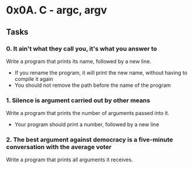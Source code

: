 # 0x0A. C - argc, argv

## Tasks

### 0. It ain't what they call you, it's what you answer to
 
Write a program that prints its name, followed by a new line.

 - If you rename the program, it will print the new name, without having to compile it again
 - You should not remove the path before the name of the program

### 1. Silence is argument carried out by other means
Write a program that prints the number of arguments passed into it.

 - Your program should print a number, followed by a new line
### 2. The best argument against democracy is a five-minute conversation with the average voter

Write a program that prints all arguments it receives.


